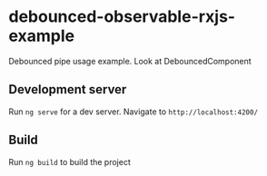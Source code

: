 # debounced-observable-rxjs-example

Debounced pipe usage example. Look at DebouncedComponent

## Development server

Run `ng serve` for a dev server. Navigate to `http://localhost:4200/`

## Build

Run `ng build` to build the project
